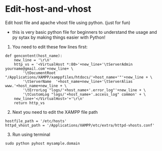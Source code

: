 # Edit-host-and-vhost
Edit host file and apache vhost file using python.
(just for fun)
 - this is very basic python file for beginners to understand the usage and py sytax by making things easier with Python!

1. You need to edit these few lines first:

```
def gencontent(host_name):
    new_line = '\r\n'
    http_vs = '<VirtualHost *:80>'+new_line+'\tServerAdmin yourname@gmail.com'+new_line+ \
        '\tDocumentRoot "/Applications/XAMPP/xamppfiles/htdocs/'+host_name+'"'+new_line + \
        '\tServerName  '+host_name+new_line+'\tServerAlias www.'+host_name+new_line + \
        '\tErrorLog "logs/'+host_name+'.error_log"'+new_line + \
        '\tCustomLog "logs/'+host_name+'.access_log" common' + \
    new_line+'</VirtualHost>'+'\r\n'
    return http_vs
```

2. Next you need to edit the XAMPP file path

```
hostfile_path = '/etc/hosts'
httpd_vhost_path = '/Applications/XAMPP/etc/extra/httpd-vhosts.conf'
```

3. Run using terminal

`sudo python pyhost mysample.domain` 

    

